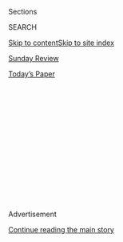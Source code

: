 <div id="app">

<div>

<div>

<div>

<div class="NYTAppHideMasthead css-1q2w90k e1suatyy0">

<div class="section css-ui9rw0 e1suatyy2">

<div class="css-eph4ug er09x8g0">

<div class="css-6n7j50">

</div>

<span class="css-1dv1kvn">Sections</span>

<div class="css-10488qs">

<span class="css-1dv1kvn">SEARCH</span>

</div>

[Skip to content](#site-content)[Skip to site index](#site-index)

</div>

<div id="masthead-section-label" class="css-1wr3we4 eaxe0e00">

[Sunday
Review](https://www.nytimes3xbfgragh.onion/section/opinion/sunday)

</div>

<div class="css-10698na e1huz5gh0">

</div>

</div>

<div id="masthead-bar-one" class="section hasLinks css-15hmgas e1csuq9d3">

<div class="css-uqyvli e1csuq9d0">

</div>

<div class="css-1uqjmks e1csuq9d1">

</div>

<div class="css-9e9ivx">

[](https://myaccount.nytimes3xbfgragh.onion/auth/login?response_type=cookie&client_id=vi)

</div>

<div class="css-1bvtpon e1csuq9d2">

[Today’s
Paper](https://www.nytimes3xbfgragh.onion/section/todayspaper)

</div>

</div>

</div>

</div>

<div data-aria-hidden="false">

<div id="site-content" data-role="main">

<div>

<div class="css-1aor85t" style="opacity:0.000000001;z-index:-1;visibility:hidden">

<div class="css-1hqnpie">

<div class="css-epjblv">

<span class="css-17xtcya">[Sunday
Review](/section/opinion/sunday)</span><span class="css-x15j1o">|</span><span class="css-fwqvlz">‘We’re
Here and They’re
Not’</span>

</div>

<div class="css-k008qs">

<div class="css-1iwv8en">

<span class="css-18z7m18"></span>

<div>

</div>

</div>

<span class="css-1n6z4y">https://nyti.ms/31F5nvH</span>

<div class="css-1705lsu">

<div class="css-4xjgmj">

<div class="css-4skfbu" data-role="toolbar" data-aria-label="Social Media Share buttons, Save button, and Comments Panel with current comment count" data-testid="share-tools">

  - 
  - 
  - 
  - 
    
    <div class="css-6n7j50">
    
    </div>

  - 
  - 

</div>

</div>

</div>

</div>

</div>

</div>

<div class="css-13pd83m">

</div>

<div id="top-wrapper" class="css-1sy8kpn">

<div id="top-slug" class="css-l9onyx">

Advertisement

</div>

[Continue reading the main
story](#after-top)

<div class="ad top-wrapper" style="text-align:center;height:100%;display:block;min-height:250px">

<div id="top" class="place-ad" data-position="top" data-size-key="top">

</div>

</div>

<div id="after-top">

</div>

</div>

<div>

<div class="css-v5btjw etb61u70">

<div class="css-v05ibm etb61u71">

[Opinion](/section/opinion)

</div>

</div>

<div id="sponsor-wrapper" class="css-1hyfx7x">

<div id="sponsor-slug" class="css-19vbshk">

Supported by

</div>

[Continue reading the main
story](#after-sponsor)

<div id="sponsor" class="ad sponsor-wrapper" style="text-align:center;height:100%;display:block">

</div>

<div id="after-sponsor">

</div>

</div>

<div class="css-186x18t">

</div>

<div class="css-17y7wtz ehdk2mb0">

# ‘We’re Here and They’re Not’

</div>

Could Trump and his convention have been more puerile?

<div class="css-18e8msd">

<div class="css-vp77d3 epjyd6m0">

<div class="css-1p10dcb ey68jwv0" data-aria-hidden="true">

[![Frank
Bruni](https://static01.graylady3jvrrxbe.onion/images/2018/04/03/opinion/frank-bruni/frank-bruni-thumbLarge.png
"Frank Bruni")](https://www.nytimes3xbfgragh.onion/by/frank-bruni)

</div>

<div class="css-1baulvz">

By [<span class="css-1baulvz last-byline" itemprop="name">Frank
Bruni</span>](https://www.nytimes3xbfgragh.onion/by/frank-bruni)

<div class="css-8atqhb">

Opinion Columnist

</div>

</div>

</div>

  - Aug. 28,
    2020

  - 
    
    <div class="css-4xjgmj">
    
    <div class="css-pvvomx" data-role="toolbar" data-aria-label="Social Media Share buttons, Save button, and Comments Panel with current comment count" data-testid="share-tools">
    
      - 
      - 
      - 
      - 
        
        <div class="css-6n7j50">
        
        </div>
    
      - 
      - 
    
    </div>
    
    </div>

</div>

<div class="css-79elbk" data-testid="photoviewer-wrapper">

<div class="css-z3e15g" data-testid="photoviewer-wrapper-hidden">

</div>

<div class="css-1a48zt4 ehw59r15" data-testid="photoviewer-children">

![<span class="css-cnj6d5 e1z0qqy90" itemprop="copyrightHolder"><span class="css-1ly73wi e1tej78p0">Credit...</span><span><span>Illustration
by The New York Times; Photograph by Alex Brandon/Associated Press
</span></span></span>](https://static01.graylady3jvrrxbe.onion/images/2020/08/30/opinion/28bruni1/28bruni1-articleLarge.jpg?quality=75&auto=webp&disable=upscale)

</div>

</div>

</div>

<div class="section meteredContent css-1r7ky0e" name="articleBody" itemprop="articleBody">

<div class="css-1fanzo5 StoryBodyCompanionColumn">

<div class="css-53u6y8">

I’m so relieved that the pandemic is over\! I’d somehow missed that
news, but then I watched the Republican National Convention, culminating
in President Trump’s big speech, and learned that with his swift,
muscular action, he’d pretty much vanquished the “China virus.” I
learned that the economic toll of it was fast receding and would be a
blurry memory soon.

I learned that it’s now perfectly safe for hundreds of people to sit
cheek by jowl without masks, because that’s what they did in order to
bathe the president in applause and chants of “four more years.” I
learned that anyone who says different is just being a hater. But Trump
is a lover. I learned that, too.

How to reconcile that with the viciousness of much of his remarks, which
were as grounded in reality as a Tolkien novel and about as long? I’m
stumped.

But I’m impressed: that he claimed such big-heartedness while showing
such small-mindedness; that he twisted facts with such abandon and in
such abundance; that he again trotted out that nonsense about having
done more for Black Americans than any president since Abraham Lincoln;
that he disparaged Joe Biden for not “following the science” about
Covid-19 when he, Trump, mused about injections of bleach and vouched
recklessly for hydroxychloroquine.

</div>

</div>

<div class="css-1fanzo5 StoryBodyCompanionColumn">

<div class="css-53u6y8">

<div class="css-1q1hscp">

<div class="css-1xk4eoy">

<div id="FB">

</div>

</div>

</div>

It was an astonishing performance. But then it was astonishing
convention, reinventing Trump so thoroughly that I half expected him to
show up for his climactic remarks with the physique of a man half his
age and a whole new head of hair. If he and his minions are going to
fabricate his record and character, inserting a saint in his place, why
not do the same with his appearance, inserting a stud?

Trump gave a middle finger to precedent and propriety simply by
delivering his convention speech at the White House. Then he went
further by smugly reveling in his own naughtiness. He milked the
magisterial setting for all it was worth, appearing first with Melania
on a balcony, then taking an eternity to descend a curved staircase with
her, then musing aloud on the noble history of the residence.

Even that wasn’t enough. Deep into his remarks, he revisited the wonder
of the setting, turning from the lectern to admire it and then, back at
the microphone, taunting Democrats. “We’re here and they’re not,” he
said.

</div>

</div>

<div class="css-1fanzo5 StoryBodyCompanionColumn">

<div class="css-53u6y8">

This wasn’t patriotism. It was puerility.

And the contrast with Biden’s convention speech a week earlier couldn’t
have been starker, because the contrast between the two men can’t be. If
I hear one more disgruntled, Biden-blasé Democrat tell me that he and
Trump are almost equally unappealing, my head will explode. The
difference between four more years of Trump and four years of Biden is
everything, and their approaches to their speeches almost perfectly
demonstrated that.

</div>

</div>

<div>

</div>

<div class="css-1fanzo5 StoryBodyCompanionColumn">

<div class="css-53u6y8">

Biden spoke in a rueful voice for a humble 24 minutes. Trump spoke in a
belligerent one for a grandiose 70.

Biden said: “While I’ll be a Democratic candidate, I will be an American
president. I’ll work hard for those who didn’t support me, as hard for
them as I did for those who did vote for me.” For Trump, it was us
versus them, and they simply needed to be crushed.

Biden never uttered Trump’s name. Trump sure as hell uttered Biden’s,
over and over, and a few of Trump’s attacks demonstrated one of his
superpowers, which is smearing opponents along the very lines where he’s
most flawed and vulnerable. He suggested that he had special
intelligence that China was rooting and possibly working for a Biden
victory because, in Trump’s words, “China would own our country if Joe
Biden got elected.” Did he mean the way Russia rooted for *his* victory
and seems to own *him*?

He also accused Biden of betraying blue-collar workers as he “gave them
hugs — and even kisses.” The “kisses” prompted laughter from people in
the audience, who clearly heard what Trump surely intended: an allusion
to some women’s stories about Biden. But those accounts pale, in number
and severity, beside the accusations of sexual assault by Trump and his
“Access Hollywood” confession of grabbing women “by the pussy.”

Still, Trump went there. He’ll go anywhere. And a shockingly large
number of Americans will follow him.

He also insisted that he had kept all his promises. Really? How’s that
wall coming, Mr. President? And will Mexico’s payments for it be made in
installments or one lump sum?

</div>

</div>

<div class="css-1fanzo5 StoryBodyCompanionColumn">

<div class="css-53u6y8">

He said precious little about the pandemic, except to blame it all on
China, and he most certainly didn’t mention that we’re No. 1 in the
world in recorded deaths (more than 180,000) and in reported infections,
which are quickly nearing 6 million. He had different figures, ones that
painted us as the *envy* of other countries. Gee, then why aren’t they
letting Americans visit? Is that just sour grapes?

I wrote in a previous column that this convention was defined by its
shamelessness, which President Trump’s speech certainly exemplified. I
gave short shrift to its illogic.

Why would we need to make America great again *again —* an actual pledge
that Mike Pence made on Wednesday night — if Trump had made America
great again already? This isn’t a re-election campaign. It’s a tape
loop. I’m surprised Trump on Thursday night didn’t crow that he alone
can fix what he alone didn’t fix despite more than three and a half
years so far to do so.

He did tell Americans to look long, hard and fearfully at recent scenes
of lawlessness and violence in some cities for a glimpse of Biden’s
America. But, wait, isn’t this Trump’s America? The unrest is happening
on his watch, so how does keeping him in office protect America from it?

It takes a vacuum of integrity to sell such bunk with such
righteousness. It takes a Trump.

Like Ivanka\! Introducing her father, she bragged that he, unlike those
icky career politicians, didn’t “kick the can until it was someone
else’s problem.” Did she mean a can like the national debt, which he
promised to curb but which ballooned monstrously during his first term,
even before the pandemic came along?

Ivanka achieved a norm-busting double whammy by not only shilling at the
White House but deciding that it was OK as a federal employee to make a
nakedly partisan speech at an expressly partisan event, much as
Kellyanne Conway and Mike Pompeo and Ben Carson before her had done. It
was another trailblazing moment for America’s princess, who can put a
picture of it in her photo album alongside portraits of her and the
president with Kim Jong-un in the Demilitarized Zone.

At least the convention is over. Except it’s not. The fictions that it
trafficked in, the hypocrisy on display, all those Trump progeny and
progeny-in-law — they’re with us through at least Nov. 3. Pray like
you’ve never prayed that it’s not much longer than that.

*I invite you to sign up for my free* [*weekly email
newsletter*](https://www.nytimes3xbfgragh.onion/newsletters/frank-bruni)*.
You can follow me on Twitter
(*[*@FrankBruni*](https://twitter.com/FrankBruni)*).*

</div>

</div>

</div>

<div>

</div>

<div>

</div>

<div>

</div>

<div>

<div id="bottom-wrapper" class="css-1ede5it">

<div id="bottom-slug" class="css-l9onyx">

Advertisement

</div>

[Continue reading the main
story](#after-bottom)

<div id="bottom" class="ad bottom-wrapper" style="text-align:center;height:100%;display:block;min-height:90px">

</div>

<div id="after-bottom">

</div>

</div>

</div>

</div>

</div>

## Site Index

<div>

</div>

## Site Information Navigation

  - [© <span>2020</span> <span>The New York Times
    Company</span>](https://help.nytimes3xbfgragh.onion/hc/en-us/articles/115014792127-Copyright-notice)

<!-- end list -->

  - [NYTCo](https://www.nytco.com/)
  - [Contact
    Us](https://help.nytimes3xbfgragh.onion/hc/en-us/articles/115015385887-Contact-Us)
  - [Work with us](https://www.nytco.com/careers/)
  - [Advertise](https://nytmediakit.com/)
  - [T Brand Studio](http://www.tbrandstudio.com/)
  - [Your Ad
    Choices](https://www.nytimes3xbfgragh.onion/privacy/cookie-policy#how-do-i-manage-trackers)
  - [Privacy](https://www.nytimes3xbfgragh.onion/privacy)
  - [Terms of
    Service](https://help.nytimes3xbfgragh.onion/hc/en-us/articles/115014893428-Terms-of-service)
  - [Terms of
    Sale](https://help.nytimes3xbfgragh.onion/hc/en-us/articles/115014893968-Terms-of-sale)
  - [Site
    Map](https://spiderbites.nytimes3xbfgragh.onion)
  - [Help](https://help.nytimes3xbfgragh.onion/hc/en-us)
  - [Subscriptions](https://www.nytimes3xbfgragh.onion/subscription?campaignId=37WXW)

</div>

</div>

</div>

</div>
